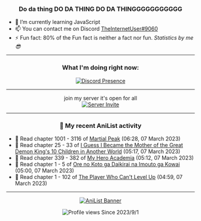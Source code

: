 <div align="center">

### Do da thing DO DA THING DO DA THINGGGGGGGGGGG
</div>

- 🌱 I’m currently learning JavaScript
- 📫 You can contact me on Discord [TheInternetUser#9060](https://discord.com/users/534117072796385300)
- ⚡ Fun fact: 80% of the Fun fact is neither a fact nor fun. _Statistics by me 😎_
<hr>

<div align="center">

### What I'm doing right now:
[![Discord Presence](https://lanyard.cnrad.dev/api/534117072796385300)](https://discord.com/users/534117072796385300)
<hr>

join my server it's open for all <br>
[![Server Invite](https://invidget.switchblade.xyz/bfYgVHxrSs)](https://discord.gg/bfYgVHxrSs)

<hr>
  
### 🌸 My recent AniList activity

</div>

<!-- ANILIST_ACTIVITY:start -->

-   📖 Read chapter 1001 - 3116 of [Martial Peak](https://anilist.co/manga/104494) (06:28, 07 March 2023)
-   📖 Read chapter 25 - 33 of [I Guess I Became the Mother of the Great Demon King's 10 Children in Another World](https://anilist.co/manga/109235) (05:17, 07 March 2023)
-   📖 Read chapter 339 - 382 of [My Hero Academia](https://anilist.co/manga/85486) (05:12, 07 March 2023)
-   📖 Read chapter 1 - 5 of [Ore no Koto ga Daikirai na Imouto ga Kowai](https://anilist.co/manga/159020) (05:00, 07 March 2023)
-   📖 Read chapter 1 - 102 of [The Player Who Can't Level Up](https://anilist.co/manga/130511) (04:59, 07 March 2023)

<!-- ANILIST_ACTIVITY:end -->
<hr>

<div align="center">

[![AniList Banner](https://img.anili.st/User/929966)](https://anilist.co/user/TheInternetUser)

![Profile views](https://gpvc.arturio.dev/TheInternetUse7) Since 2023/9/1

</div>
